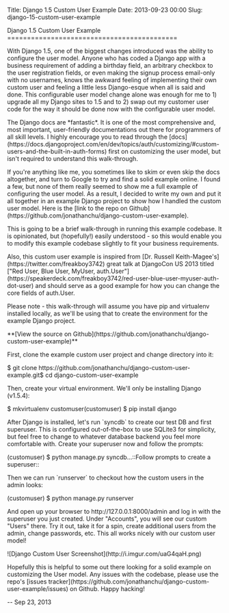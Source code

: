 Title: Django 1.5 Custom User Example
Date: 2013-09-23 00:00
Slug: django-15-custom-user-example

<section>
</p>
<span>Django 1.5 Custom User Example</span>
===========================================

</p>
<div class="row">

</p>
<div class="span12 post">

</p>
With Django 1.5, one of the biggest changes introduced was the ability
to configure the user model. Anyone who has coded a Django app with a
business requirement of adding a birthday field, an arbitrary checkbox
to the user registration fields, or even making the signup process
email-only with no usernames, knows the awkward feeling of implementing
their own custom user and feeling a little less Django-esque when all is
said and done. This configurable user model change alone was enough for
me to 1) upgrade all my Django sites to 1.5 and to 2) swap out my
customer user code for the way it should be done now with the
configurable user model.

</p>
The Django docs are *fantastic*. It is one of the most comprehensive
and, most important, user-friendly documentations out there for
programmers of all skill levels. I highly encourage you to read through
the
[docs](https://docs.djangoproject.com/en/dev/topics/auth/customizing/#custom-users-and-the-built-in-auth-forms)
first on customizing the user model, but isn't required to understand
this walk-through.

</p>
If you're anything like me, you sometimes like to skim or even skip the
docs altogether, and turn to Google to try and find a solid example
online. I found a few, but none of them really seemed to show me a full
example of configuring the user model. As a result, I decided to write
my own and put it all together in an example Django project to show how
I handled the custom user model. Here is the [link to the repo on
Github](https://github.com/jonathanchu/django-custom-user-example).

</p>
This is going to be a brief walk-through in running this example
codebase. It is opinionated, but (hopefully!) easily understood - so
this would enable you to modify this example codebase slightly to fit
your business requirements.

</p>
Also, this custom user example is inspired from [Dr. Russell
Keith-Magee's](https://twitter.com/freakboy3742) great talk at DjangoCon
US 2013 titled ["Red User, Blue User, MyUser,
auth.User"](https://speakerdeck.com/freakboy3742/red-user-blue-user-myuser-auth-dot-user)
and should serve as a good example for how you can change the core
fields of auth.User.

</p>
Please note - this walk-through will assume you have pip and virtualenv
installed locally, as we'll be using that to create the environment for
the example Django project.

</p>
**[View the source on
Github](https://github.com/jonathanchu/django-custom-user-example)**

</p>
First, clone the example custom user project and change directory into
it:

</p>
    $ git clone https://github.com/jonathanchu/django-custom-user-example.git$ cd django-custom-user-example

</p>
Then, create your virtual environment. We'll only be installing Django
(v1.5.4):

</p>
    $ mkvirtualenv customuser(customuser) $ pip install django

</p>
After Django is installed, let's run `syncdb` to create our test DB and
first superuser. This is configured out-of-the-box to use SQLite3 for
simplicity, but feel free to change to whatever database backend you
feel more comfortable with. Create your superuser now and follow the
prompts:

</p>
    (customuser) $ python manage.py syncdb...::Follow prompts to create a superuser::

</p>
Then we can run `runserver` to checkout how the custom users in the
admin looks:

</p>
    (customuser) $ python manage.py runserver

</p>
And open up your browser to http://127.0.0.1:8000/admin and log in with
the superuser you just created. Under "Accounts", you will see our
custom "Users" there. Try it out, take it for a spin, create additional
users from the admin, change passwords, etc. This all works nicely with
our custom user model!

</p>
![Django Custom User Screenshot](http://i.imgur.com/uaG4qaH.png)

</p>
Hopefully this is helpful to some out there looking for a solid example
on customizing the User model. Any issues with the codebase, please use
the repo's [issues
tracker](https://github.com/jonathanchu/django-custom-user-example/issues)
on Github. Happy hacking!

</p>
<p>

</div>

</p>
<div class="post-date">

</p>
<span>-- Sep 23, 2013</span>

<p>

</div>

</p>
<p>

</div>

</p>
<p>
</section>
</p>

